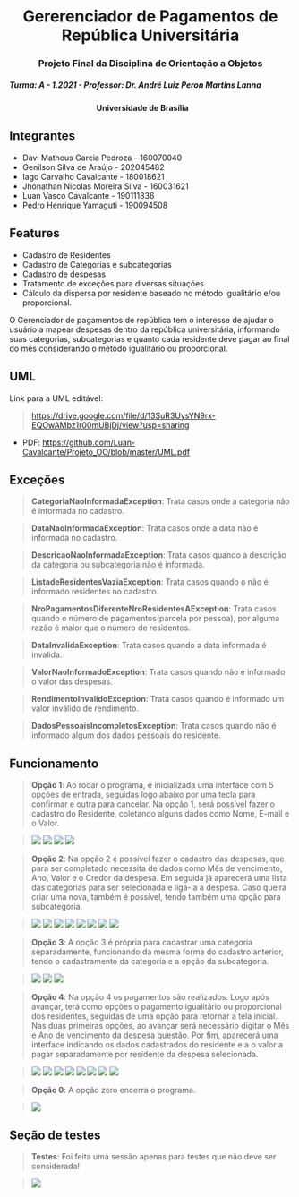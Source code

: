 

<h1 style="text-align: center;">Gererenciador de Pagamentos de República Universitária</h1>

<h3 style="text-align: center;">Projeto Final da Disciplina de Orientação a Objetos</h3>

<h5 style="text-align: left;">Turma: A - 1.2021 - Professor: Dr. André Luiz Peron Martins Lanna</h5>

<h4 style="text-align: center;">Universidade de Brasília <img src="https://raw.githubusercontent.com/JhonathanNicolas/Projeto_OO/master/imgs/unb_logo.png" width="25" height="15">
</h4 >


## Integrantes
- Davi Matheus Garcia Pedroza - 160070040
- Genilson Silva de Araújo - 202045482
- Iago Carvalho Cavalcante - 180018621
- Jhonathan Nicolas Moreira Silva - 160031621
- Luan Vasco Cavalcante - 190111836
- Pedro Henrique Yamaguti - 190094508

## Features

- Cadastro de Residentes
- Cadastro de Categorias e subcategorias
- Cadastro de despesas
- Tratamento de exceções para diversas situações
- Cálculo da dispersa por residente baseado no método igualitário e/ou proporcional.

O Gerenciador de pagamentos de república tem o interesse de ajudar o usuário a mapear despesas dentro da república universitária, informando suas categorias, subcategorias e quanto cada residente deve pagar ao final do mês considerando o método igualitário ou proporcional.

## UML

Link para a UML editável: 
>https://drive.google.com/file/d/13SuR3UysYN9rx-EQOwAMbz1r00mUBjDj/view?usp=sharing

 - PDF: https://github.com/Luan-Cavalcante/Projeto_OO/blob/master/UML.pdf 

## Exceções
>**CategoriaNaoInformadaException**: Trata casos onde a categoria não é informada no cadastro.

>**DataNaoInformadaException**: Trata casos onde a data não é informada no cadastro.

>**DescricaoNaoInformadaException**: Trata casos quando a descrição da categoria ou subcategoria não é informada.

>**ListadeResidentesVaziaException**: Trata casos quando o não é informado residentes no cadastro.

>**NroPagamentosDiferenteNroResidentesAException**: Trata casos quando o número de pagamentos(parcela por pessoa), por alguma razão é maior que o número de residentes.

>**DataInvalidaException**: Trata casos quando a data informada é invalida.

>**ValorNaoInformadoException**: Trata casos quando não é informado o valor das despesas.

>**RendimentoInvalidoException**: Trata casos quando é informado um valor inválido de rendimento.

>**DadosPessoaisIncompletosException**: Trata casos quando não é informado algum dos dados pessoais do residente.

## Funcionamento
>**Opção 1**: Ao rodar o programa, é inicializada uma interface com 5 opções de entrada, seguidas logo abaixo por uma tecla para confirmar e outra para cancelar. Na opção 1, será possível fazer o cadastro do Residente, coletando alguns dados como Nome, E-mail e o Valor.

>![](imgs/1.PNG)
>![](imgs\2.PNG)
>![](imgs\3.PNG)
>![](imgs\8.PNG)

>**Opção 2**: Na opção 2 é possível fazer o cadastro das despesas, que para ser completado necessita de dados como Mês de vencimento, Ano, Valor e o Credor da despesa. Em seguida já aparecerá uma lista das categorias para ser selecionada e ligá-la a despesa. Caso queira criar uma nova, também é possível, tendo também uma opção para subcategoria.

>![](imgs\5.PNG)
>![](imgs\6.PNG)
>![](imgs\7.PNG)
>![](imgs\8.PNG)
>![](imgs\9.PNG)
>![](imgs\10.PNG)
>![](imgs\11.PNG)
>![](imgs\12.PNG)

>**Opção 3**: A opção 3 é própria para cadastrar uma categoria separadamente, funcionando da mesma forma do cadastro anterior, tendo o cadastramento da categoria e a opção da subcategoria. 

>![](imgs\13.PNG)
>![](imgs\14.PNG)
>![](imgs\15.PNG)

>**Opção 4**: Na opção 4 os pagamentos são realizados. Logo após avançar, terá como opções o pagamento igualitário ou proporcional dos residentes, seguidas de uma opção para retornar a tela inicial. Nas duas primeiras opções, ao avançar será necessário digitar o Mês e Ano de vencimento da despesa questão. Por fim, aparecerá uma interface indicando os dados cadastrados do residente e a o valor a pagar separadamente por residente da despesa selecionada.

>![](imgs\16.PNG)
>![](imgs\17.PNG)
>![](imgs\18.PNG)
>![](imgs\19.PNG)
>![](imgs\20.PNG)
>![](imgs\21.PNG)
>![](imgs\22.PNG)
>![](imgs\23.PNG)

>**Opção 0**: A opção zero encerra o programa.

>![](imgs\24.PNG)

## Seção de testes
>**Testes**: Foi feita uma sessão apenas para testes que não deve ser considerada!

>![](imgs\25.PNG)